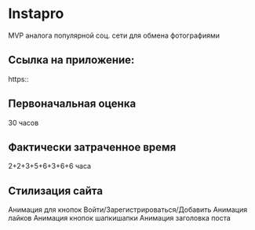 # Instapro

MVP аналога популярной соц. сети для обмена фотографиями

## Ссылка на приложение:

https::

## Первоначальная оценка

30 часов

## Фактически затраченное время

2+2+3+5+6+3+6+6 часа

## Стилизация сайта

Анимация для кнопок Войти/Зарегистрироваться/Добавить
Анимация лайков
Анимация кнопок шапкишапки
Анимация заголовка поста
